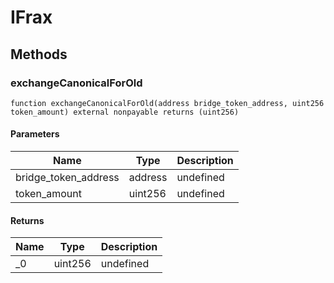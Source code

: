 # IFrax









## Methods

### exchangeCanonicalForOld

```solidity
function exchangeCanonicalForOld(address bridge_token_address, uint256 token_amount) external nonpayable returns (uint256)
```





#### Parameters

| Name | Type | Description |
|---|---|---|
| bridge_token_address | address | undefined |
| token_amount | uint256 | undefined |

#### Returns

| Name | Type | Description |
|---|---|---|
| _0 | uint256 | undefined |




